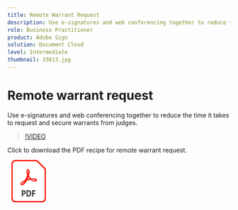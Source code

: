```yaml
---
title: Remote Warrant Request
description: Use e-signatures and web conferencing together to reduce the time it takes to request and secure warrants from judges
role: Business Practitioner
product: Adobe Sign
solution: Document Cloud
level: Intermediate
thumbnail: 33813.jpg
---
```


# Remote warrant request

Use e-signatures and web conferencing together to reduce the time it takes to request and secure warrants from judges.

>[!VIDEO](https://video.tv.adobe.com/v/33813?hidetitle=true)

Click to download the PDF recipe for remote warrant request.

[![Download PDF Recipe](../assets/acrobat_PDF_96.png)](../assets/UseCaseRecipe-EN-Remote-Warrant-Request.pdf)